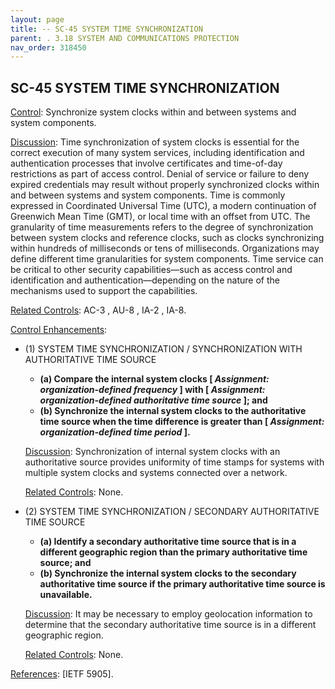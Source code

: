 ```yaml
---
layout: page
title: -- SC-45 SYSTEM TIME SYNCHRONIZATION 
parent: . 3.18 SYSTEM AND COMMUNICATIONS PROTECTION 
nav_order: 318450 
---
```


## SC-45 SYSTEM TIME SYNCHRONIZATION
   
<ins>Control</ins>: Synchronize system clocks within and between systems and system components.
      
<ins>Discussion</ins>: Time synchronization of system clocks is essential for the correct execution of many system services, including identification and authentication processes that involve certificates and time-of-day restrictions as part of access control. Denial of service or failure to deny expired credentials may result without properly synchronized clocks within and between systems and system components. Time is commonly expressed in Coordinated Universal Time (UTC), a modern continuation of Greenwich Mean Time (GMT), or local time with an offset from UTC. The granularity of time measurements refers to the degree of synchronization between system clocks and reference clocks, such as clocks synchronizing within hundreds of milliseconds or tens of milliseconds. Organizations may define different time granularities for system components. Time service can be critical to other security capabilities—such as access control and identification and authentication—depending on the nature of the mechanisms used to support the capabilities.

<ins>Related Controls</ins>: AC-3 , AU-8 , IA-2 , IA-8.

<ins>Control Enhancements</ins>:
   
* (1) SYSTEM TIME SYNCHRONIZATION / SYNCHRONIZATION WITH AUTHORITATIVE TIME SOURCE<br>
    * **(a) Compare the internal system clocks [ _Assignment: organization-defined frequency_ ] with [ _Assignment: organization-defined authoritative time source_ ]; and**
    * **(b) Synchronize the internal system clocks to the authoritative time source when the time difference is greater than [ _Assignment: organization-defined time period_ ].**

    <ins>Discussion</ins>: Synchronization of internal system clocks with an authoritative source provides uniformity of time stamps for systems with multiple system clocks and systems connected over a network.

    <ins>Related Controls</ins>: None.
   
* (2) SYSTEM TIME SYNCHRONIZATION / SECONDARY AUTHORITATIVE TIME SOURCE<br>
    * **(a) Identify a secondary authoritative time source that is in a different geographic region than the primary authoritative time source; and**
    * **(b) Synchronize the internal system clocks to the secondary authoritative time source if the primary authoritative time source is unavailable.**

    <ins>Discussion</ins>: It may be necessary to employ geolocation information to determine that the secondary authoritative time source is in a different geographic region.

    <ins>Related Controls</ins>: None.
   
<ins>References</ins>: [IETF 5905].
   

